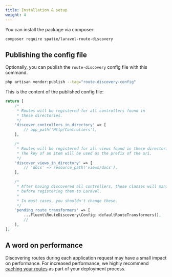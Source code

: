 ```yaml
---
title: Installation & setup
weight: 4
---
```


You can install the package via composer:

```bash
composer require spatie/laravel-route-discovery
```

## Publishing the config file

Optionally, you can publish the `route-discovery` config file with this command.

```bash
php artisan vendor:publish --tag="route-discovery-config"
```

This is the content of the published config file:

```php
return [
    /*
     * Routes will be registered for all controllers found in
     * these directories.
     */
    'discover_controllers_in_directory' => [
        // app_path('Http/Controllers'),
    ],

    /*
     * Routes will be registered for all views found in these directories.
     * The key of an item will be used as the prefix of the uri.
     */
    'discover_views_in_directory' => [
        // 'docs' => resource_path('views/docs'),
    ],

    /*
     * After having discovered all controllers, these classes will manipulate the routes
     * before registering them to Laravel.
     *
     * In most cases, you shouldn't change these.
     */
    'pending_route_transformers' => [
        ...Fluent\RouteDiscovery\Config::defaultRouteTransformers(),
        //
    ],
];
```

## A word on performance

Discovering routes during each application request may have a small impact on performance. For increased performance, we highly recommend [caching your routes](https://laravel.com/docs/8.x/routing#route-caching) as part of your deployment process.
